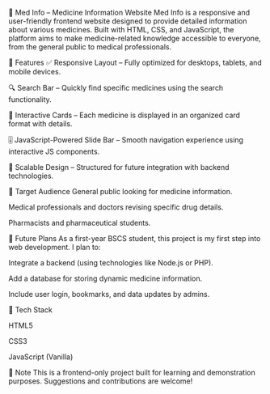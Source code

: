 💊 Med Info – Medicine Information Website
Med Info is a responsive and user-friendly frontend website designed to provide detailed information about various medicines. Built with HTML, CSS, and JavaScript, the platform aims to make medicine-related knowledge accessible to everyone, from the general public to medical professionals.

🌟 Features
✅ Responsive Layout – Fully optimized for desktops, tablets, and mobile devices.

🔍 Search Bar – Quickly find specific medicines using the search functionality.

📇 Interactive Cards – Each medicine is displayed in an organized card format with details.

🎚️ JavaScript-Powered Slide Bar – Smooth navigation experience using interactive JS components.

🧩 Scalable Design – Structured for future integration with backend technologies.

🎯 Target Audience
General public looking for medicine information.

Medical professionals and doctors revising specific drug details.

Pharmacists and pharmaceutical students.

🚀 Future Plans
As a first-year BSCS student, this project is my first step into web development. I plan to:

Integrate a backend (using technologies like Node.js or PHP).

Add a database for storing dynamic medicine information.

Include user login, bookmarks, and data updates by admins.

📁 Tech Stack

HTML5

CSS3

JavaScript (Vanilla)

📌 Note
This is a frontend-only project built for learning and demonstration purposes. Suggestions and contributions are welcome!
